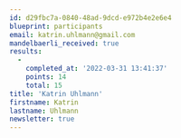 ```yaml
---
id: d29fbc7a-0840-48ad-9dcd-e972b4e2e6e4
blueprint: participants
email: katrin.uhlmann@gmail.com
mandelbaerli_received: true
results:
  -
    completed_at: '2022-03-31 13:41:37'
    points: 14
    total: 15
title: 'Katrin Uhlmann'
firstname: Katrin
lastname: Uhlmann
newsletter: true
---
```

